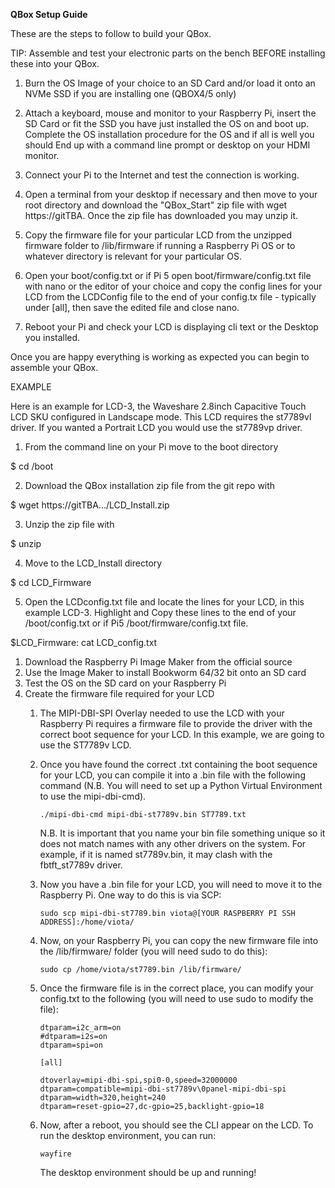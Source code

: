 **QBox Setup Guide**

These are the steps to follow to build your QBox.

TIP: Assemble and test your electronic parts on the bench BEFORE installing these into your QBox.

1. Burn the OS Image of your choice to an SD Card and/or load it onto an NVMe SSD if you are installing one (QBOX4/5 only) 

2. Attach a keyboard, mouse and monitor to your Raspberry Pi, insert the SD Card or fit the SSD you have just installed the OS on and boot up. Complete the OS installation procedure for the OS and if all is well you should
End up with a command line prompt or desktop on your HDMI monitor.

3. Connect your Pi to the Internet and test the connection is working.

3. Open a terminal from your desktop if necessary and then move to your root directory and download the "QBox_Start" zip file with wget https://gitTBA. Once the zip file has downloaded you may unzip it.

4. Copy the firmware file for your particular LCD from the unzipped firmware folder to /lib/firmware if running a Raspberry Pi OS or to whatever directory is relevant for your particular OS.

4. Open your boot/config.txt or if Pi 5 open boot/firmware/config.txt file with nano or the editor of your choice and copy the config lines for your LCD from the LCDConfig file to the end of your config.tx file - typically under [all], then save the edited file and close nano.   

5. Reboot your Pi and check your LCD is displaying cli text or the Desktop you installed.

Once you are happy everything is working as expected you can begin to assemble your QBox.  


EXAMPLE

Here is an example for LCD-3, the Waveshare 2.8inch Capacitive Touch LCD SKU configured in Landscape mode. This LCD requires the st7789vl driver. If you wanted a Portrait LCD you would use the st7789vp driver. 

1. From the command line on your Pi move to the boot directory

$ cd /boot

2. Download the QBox installation zip file from the git repo with

$ wget https://gitTBA.../LCD_Install.zip 

3. Unzip the zip file with

$ unzip 

4. Move to the LCD_Install directory

$ cd LCD_Firmware

5. Open the LCDconfig.txt file and locate the lines for your LCD, in this example LCD-3. Highlight and Copy these lines to the end of your /boot/config.txt or if Pi5 /boot/firmware/config.txt file. 

$LCD_Firmware: cat LCD_config.txt







   1. Download the Raspberry Pi Image Maker from the official source
   2. Use the Image Maker to install Bookworm 64/32 bit onto an SD card
   3. Test the OS on the SD card on your Raspberry Pi
2. Create the firmware file required for your LCD
   1. The MIPI-DBI-SPI Overlay needed to use the LCD with your Raspberry Pi requires a firmware file to provide the driver with the correct boot sequence for your LCD. In this example, we are going to use the ST7789v LCD.
   2. Once you have found the correct .txt containing the boot sequence for your LCD, you can compile it into a .bin file with the following command (N.B. You will need to set up a Python Virtual Environment to use the mipi-dbi-cmd).

      ```text
      ./mipi-dbi-cmd mipi-dbi-st7789v.bin ST7789.txt
      ```
      N.B. It is important that you name your bin file something unique so it does not match names with any other drivers on the system. For example, if it is named st7789v.bin, it may clash with the fbtft_st7789v driver.
      
   3. Now you have a .bin file for your LCD, you will need to move it to the Raspberry Pi. One way to do this is via SCP:

      ```text
      sudo scp mipi-dbi-st7789.bin viota@[YOUR RASPBERRY PI SSH ADDRESS]:/home/viota/
      ```
   4. Now, on your Raspberry Pi, you can copy the new firmware file into the /lib/firmware/ folder (you will need sudo to do this):

      ```text
      sudo cp /home/viota/st7789.bin /lib/firmware/
      ```
   5. Once the firmware file is in the correct place, you can modify your config.txt to the following (you will need to use sudo to modify the file):

      ```text
      dtparam=i2c_arm=on
      #dtparam=i2s=on
      dtparam=spi=on
      
      [all]
      
      dtoverlay=mipi-dbi-spi,spi0-0,speed=32000000
      dtparam=compatible=mipi-dbi-st7789v\0panel-mipi-dbi-spi
      dtparam=width=320,height=240
      dtparam=reset-gpio=27,dc-gpio=25,backlight-gpio=18
      ```
   6. Now, after a reboot, you should see the CLI appear on the LCD. To run the desktop environment, you can run:
      ```text
      wayfire
      ```
      The desktop environment should be up and running!

